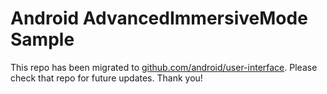
Android AdvancedImmersiveMode Sample
====================================

This repo has been migrated to [github.com/android/user-interface][1]. Please check that repo for future updates. Thank you!

[1]: https://github.com/android/user-interface
